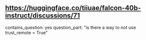 ## https://huggingface.co/tiiuae/falcon-40b-instruct/discussions/71

contains_question: yes
question_part: "is there a way to not use trust_remote = True"